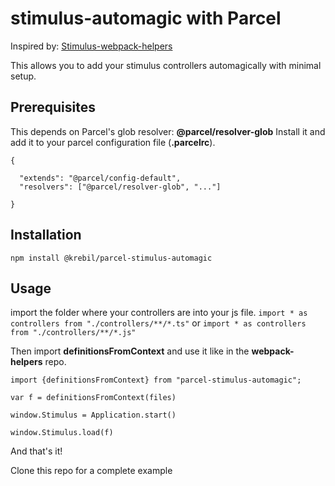 # stimulus-automagic with Parcel

Inspired by: [Stimulus-webpack-helpers](https://github.com/hotwired/stimulus-webpack-helpers)

This allows you to add your stimulus controllers automagically with minimal setup. 

## Prerequisites
This depends on Parcel's glob resolver: **@parcel/resolver-glob**
Install it and add it to your parcel configuration file (**.parcelrc**).

```
{

  "extends": "@parcel/config-default",
  "resolvers": ["@parcel/resolver-glob", "..."]
  
}
```

## Installation
```
npm install @krebil/parcel-stimulus-automagic
```
## Usage
import the folder where your controllers are into your js file.
`import * as controllers from "./controllers/**/*.ts"` or `import * as controllers from "./controllers/**/*.js"`

Then import **definitionsFromContext** and use it like in the **webpack-helpers** repo.

```
import {definitionsFromContext} from "parcel-stimulus-automagic";

var f = definitionsFromContext(files)

window.Stimulus = Application.start() 

window.Stimulus.load(f)
```

And that's it!

Clone this repo for a complete example
